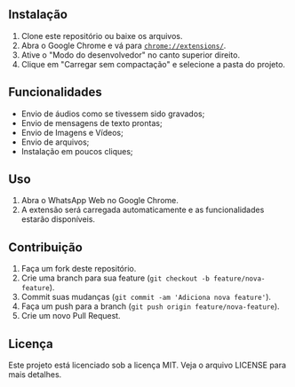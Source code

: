 
## Instalação

1. Clone este repositório ou baixe os arquivos.
2. Abra o Google Chrome e vá para [`chrome://extensions/`](command:_github.copilot.openSymbolFromReferences?%5B%22%22%2C%5B%7B%22uri%22%3A%7B%22scheme%22%3A%22file%22%2C%22authority%22%3A%22%22%2C%22path%22%3A%22%2Fc%3A%2FUsers%2Fedson%2FDownloads%2FzapvoiceCrack%2Fstatic%2Fjs%2Fchunk-Co4l0zX2.js%22%2C%22query%22%3A%22%22%2C%22fragment%22%3A%22%22%7D%2C%22pos%22%3A%7B%22line%22%3A0%2C%22character%22%3A97%7D%7D%2C%7B%22uri%22%3A%7B%22scheme%22%3A%22file%22%2C%22authority%22%3A%22%22%2C%22path%22%3A%22%2Fc%3A%2FUsers%2Fedson%2FDownloads%2FzapvoiceCrack%2Fstatic%2Fjs%2FcontentScript%2Findex.js%22%2C%22query%22%3A%22%22%2C%22fragment%22%3A%22%22%7D%2C%22pos%22%3A%7B%22line%22%3A87%2C%22character%22%3A20%7D%7D%5D%2C%2219bf898a-42ef-42c8-a185-f5c879acfe1b%22%5D "Go to definition").
3. Ative o "Modo do desenvolvedor" no canto superior direito.
4. Clique em "Carregar sem compactação" e selecione a pasta do projeto.

## Funcionalidades

- Envio de áudios como se tivessem sido gravados;
- Envio de mensagens de texto prontas;
- Envio de Imagens e Vídeos;
- Envio de arquivos;
- Instalação em poucos cliques;

## Uso

1. Abra o WhatsApp Web no Google Chrome.
2. A extensão será carregada automaticamente e as funcionalidades estarão disponíveis.

## Contribuição

1. Faça um fork deste repositório.
2. Crie uma branch para sua feature (`git checkout -b feature/nova-feature`).
3. Commit suas mudanças (`git commit -am 'Adiciona nova feature'`).
4. Faça um push para a branch (`git push origin feature/nova-feature`).
5. Crie um novo Pull Request.

## Licença

Este projeto está licenciado sob a licença MIT. Veja o arquivo LICENSE para mais detalhes.